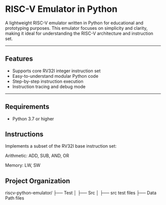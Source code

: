# RISC-V Emulator in Python

A lightweight RISC-V emulator written in Python for educational and prototyping purposes. This emulator focuses on simplicity and clarity, making it ideal for understanding the RISC-V architecture and instruction set.

---

## Features

- Supports core RV32I integer instruction set
- Easy-to-understand modular Python code
- Step-by-step instruction execution
- Instruction tracing and debug mode

---

## Requirements

- Python 3.7 or higher

## Instructions

Implements a subset of the RV32I base instruction set:

Arithmetic: ADD, SUB, AND, OR

Memory: LW, SW

## Project Organization

riscv-python-emulator/
├── Test
│ ├── Src
│ ├── src test files
├── Data Path files



